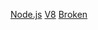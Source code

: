 [Node.js](http://nodejs.org/)
[V8](http://dsca4145..evelopers.google.com/v8/)
[Broken](http:///develo..pgle.com/v8/)
